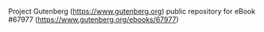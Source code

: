 Project Gutenberg (https://www.gutenberg.org) public repository for
eBook #67977 (https://www.gutenberg.org/ebooks/67977)
